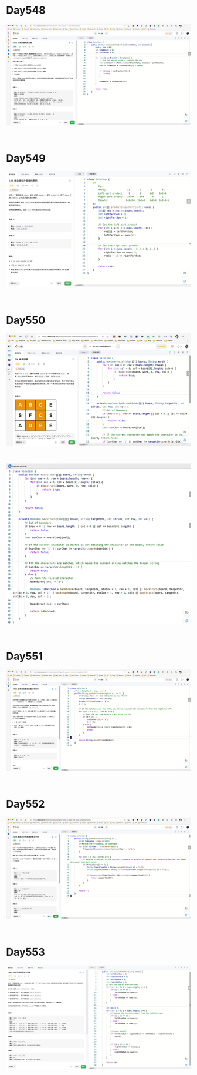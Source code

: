# Day548

![day548](assets/day548.png)

&nbsp;

# Day549

![day549](assets/day549.png)

&nbsp;

# Day550

![day550-01](assets/day550-01.png)

&nbsp;

![day550-02](assets/day550-02.jpeg)

&nbsp;

# Day551

![day551](assets/day551.png)

&nbsp;

# Day552

![day552](assets/day552.png)

&nbsp;

# Day553

![day553](assets/day553.png)







